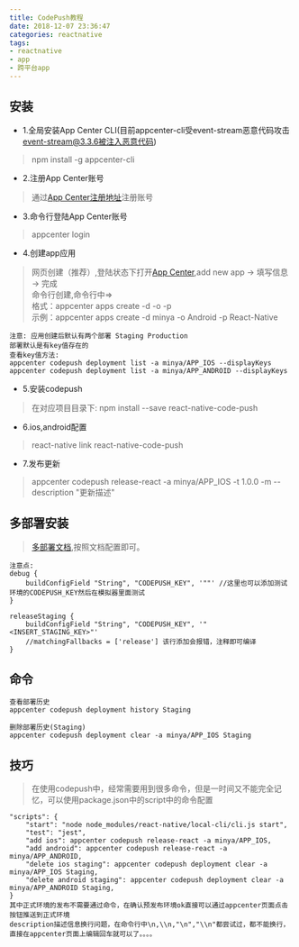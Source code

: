 ```yaml
---
title: CodePush教程
date: 2018-12-07 23:36:47
categories: reactnative
tags: 
- reactnative
- app
- 跨平台app
---
```


## 安装
* 1.全局安装App Center CLI(目前appcenter-cli受event-stream恶意代码攻击 event-stream@3.3.6被注入恶意代码)
> npm install -g appcenter-cli

* 2.注册App Center账号
> 通过[App Center注册地址](https://appcenter.ms)注册账号

* 3.命令行登陆App Center账号
> appcenter login

* 4.创建app应用
> 网页创建（推荐）,登陆状态下打开[App Center](https://appcenter.ms),add new app -> 填写信息 -> 完成  
> 命令行创建,命令行中=>  
> 格式：appcenter apps create -d <appDisplayName> -o <operatingSystem>  -p <platform>  
> 示例：appcenter apps create -d minya -o Android -p React-Native
```
注意: 应用创建后默认有两个部署 Staging Production
部署默认是有key值存在的
查看key值方法:
appcenter codepush deployment list -a minya/APP_IOS --displayKeys
appcenter codepush deployment list -a minya/APP_ANDROID --displayKeys
```

* 5.安装codepush
> 在对应项目目录下: npm install --save react-native-code-push

* 6.ios,android配置
> react-native link react-native-code-push

* 7.发布更新
> appcenter codepush release-react -a minya/APP_IOS -t 1.0.0 -m --description "更新描述"

## 多部署安装
> [多部署文档](https://docs.microsoft.com/en-us/appcenter/distribution/codepush/react-native#multi-deployment-testing),按照文档配置即可。  
```
注意点:
debug {
    buildConfigField "String", "CODEPUSH_KEY", '""' //这里也可以添加测试环境的CODEPUSH_KEY然后在模拟器里面测试
}

releaseStaging {
    buildConfigField "String", "CODEPUSH_KEY", '"<INSERT_STAGING_KEY>"'
    //matchingFallbacks = ['release'] 该行添加会报错，注释即可编译
}
```

## 命令
```
查看部署历史
appcenter codepush deployment history Staging

删除部署历史(Staging)
appcenter codepush deployment clear -a minya/APP_IOS Staging
```

## 技巧
> 在使用codepush中，经常需要用到很多命令，但是一时间又不能完全记忆，可以使用package.json中的script中的命令配置
```
"scripts": {
    "start": "node node_modules/react-native/local-cli/cli.js start",
    "test": "jest",
    "add ios": appcenter codepush release-react -a minya/APP_IOS,
    "add android": appcenter codepush release-react -a minya/APP_ANDROID,
    "delete ios staging": appcenter codepush deployment clear -a minya/APP_IOS Staging,
    "delete android staging": appcenter codepush deployment clear -a minya/APP_ANDROID Staging,
}
其中正式环境的发布不需要通过命令，在确认预发布环境ok直接可以通过appcenter页面点击按钮推送到正式环境
description描述信息换行问题，在命令行中\n,\\n,"\n","\\n"都尝试过，都不能换行，直接在appcenter页面上编辑回车就可以了。。。。
```